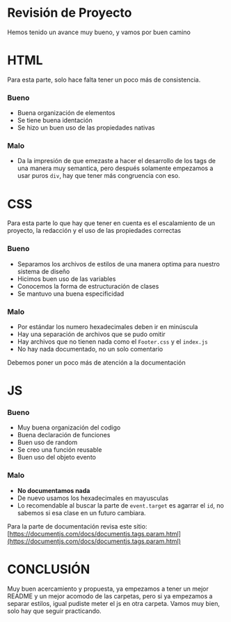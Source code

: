 


# Revisión de Proyecto 

Hemos tenido un avance muy bueno, y vamos  por buen camino

# HTML

Para esta parte, solo hace falta tener un poco más de consistencia.

###  Bueno

- Buena organización de elementos 
- Se tiene buena identación
- Se hizo un buen uso de las propiedades nativas

### Malo

- Da la impresión de que emezaste a hacer el desarrollo de los tags de una manera muy semantica, pero después solamente empezamos a usar puros `div`, hay que tener más congruencia con eso.


# CSS

Para esta parte lo que hay que tener en cuenta es el escalamiento de un proyecto, la redacción y el uso de las propiedades correctas

### Bueno

- Separamos los archivos de estilos de una manera optima para nuestro sistema de diseño
- Hicimos buen uso de las variables
- Conocemos la forma de estructuración de clases
- Se mantuvo una buena especificidad

### Malo

- Por estándar los numero hexadecimales deben ir en minúscula
- Hay una separación de archivos que se pudo omitir
- Hay archivos que no tienen nada como el `Footer.css` y el `index.js`
- No hay nada documentado, no un solo comentario

Debemos poner un poco más de atención a la documentación

# JS

### Bueno

- Muy buena organización del codigo
- Buena declaración de funciones
- Buen uso de random
- Se creo una función reusable
- Buen uso del objeto evento

### Malo

- **No documentamos nada**
- De nuevo usamos los hexadecimales en mayusculas
- Lo recomendable al buscar la parte de `event.target` es agarrar el `id`, no sabemos si esa clase en un futuro cambiara.

Para la parte de documentación revisa este sitio:
[https://documentjs.com/docs/documentjs.tags.param.html](https://documentjs.com/docs/documentjs.tags.param.html)

# CONCLUSIÓN

Muy buen acercamiento y propuesta, ya empezamos a tener un mejor README y un mejor acomodo de las carpetas, pero si ya empezamos a separar estilos, igual pudiste meter el js en otra carpeta.
Vamos muy bien, solo hay que seguir practicando.
